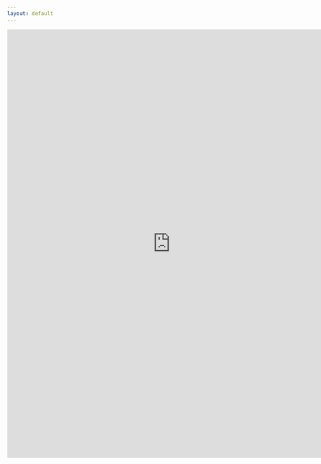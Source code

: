 ```yaml
---
layout: default
---
```


<iframe src="https://docs.google.com/forms/d/19OVEjNO9-vN29DiRLiKZS_yDVbe8WMh0T6fW1xEmKyA/viewform?embedded=true" width="760" height="1000" frameborder="0" marginheight="0" marginwidth="0">Loading...</iframe>
